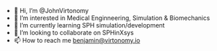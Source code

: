 - 👋 Hi, I’m @JohnVirtonomy
- 👀 I’m interested in Medical Enginneering, Simulation & Biomechanics
- 🌱 I’m currently learning SPH simulation/development
- 💞️ I’m looking to collaborate on SPHinXsys
- 📫 How to reach me benjamin@virtonomy.io

<!---
JohnVirtonomy/JohnVirtonomy is a ✨ special ✨ repository because its `README.md` (this file) appears on your GitHub profile.
You can click the Preview link to take a look at your changes.
--->
